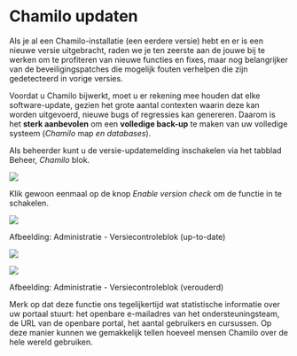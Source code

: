# Chamilo updaten

Als je al een Chamilo-installatie (een eerdere versie) hebt en er is een nieuwe versie uitgebracht, raden we je ten zeerste aan de jouwe bij te werken om te profiteren van nieuwe functies en fixes, maar nog belangrijker van de beveiligingspatches die mogelijk fouten verhelpen die zijn gedetecteerd in vorige versies.

Voordat u Chamilo bijwerkt, moet u er rekening mee houden dat elke software-update, gezien het grote aantal contexten waarin deze kan worden uitgevoerd, nieuwe bugs of regressies kan genereren. Daarom is het **sterk aanbevolen** om een **volledige back-up** te maken van uw volledige systeem (*Chamilo* map *en databases*).

Als beheerder kunt u de versie-updatemelding inschakelen via het tabblad Beheer, *Chamilo* blok.

![](../../../.gitbook/assets/images14%20%281%29.png)

Klik gewoon eenmaal op de knop *Enable version check* om de functie in te schakelen.

![](../../../.gitbook/assets/images15%20%281%29.png)
 
 
Afbeelding: Administratie - Versiecontroleblok (up-to-date)

![](../../../.gitbook/assets/images15%20%281%29.png)

![](../../../.gitbook/assets/images16%20%281%29.png)
 
 
Afbeelding: Administratie - Versiecontroleblok (verouderd)

Merk op dat deze functie ons tegelijkertijd wat statistische informatie over uw portaal stuurt: het openbare e-mailadres van het ondersteuningsteam, de URL van de openbare portal, het aantal gebruikers en cursussen. Op deze manier kunnen we gemakkelijk tellen hoeveel mensen Chamilo over de hele wereld gebruiken.
